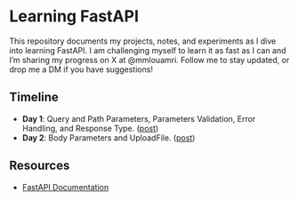 # Learning FastAPI

This repository documents my projects, notes, and experiments as I dive into learning FastAPI. I am challenging myself to learn it as fast as I can and I’m sharing my progress on X at @mmlouamri. Follow me to stay updated, or drop me a DM if you have suggestions!

## Timeline
- **Day 1**: Query and Path Parameters, Parameters Validation, Error Handling, and Response Type. ([post](https://x.com/mmlouamri/status/1861897468381692095))
- **Day 2**: Body Parameters and UploadFile. ([post](https://x.com/mmlouamri/status/1863368461885259865))


## Resources
- [FastAPI Documentation](https://fastapi.tiangolo.com/learn/)
